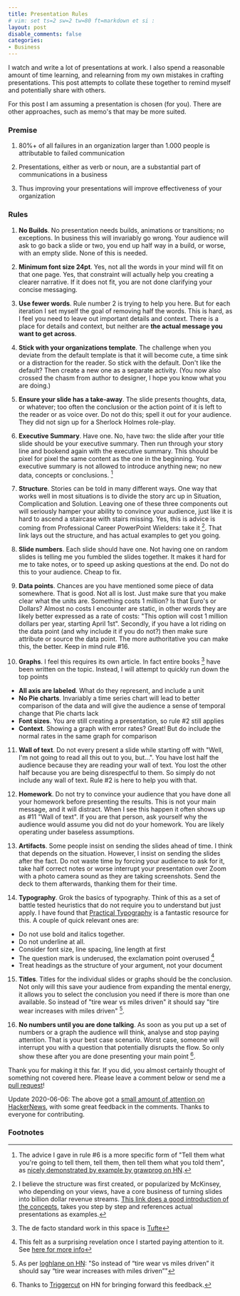 ```yaml
---
title: Presentation Rules
# vim: set ts=2 sw=2 tw=80 ft=markdown et si :
layout: post
disable_comments: false
categories:
- Business
---
```

I watch and write a lot of presentations at work.  I also spend a reasonable
amount of time learning, and relearning from my own mistakes in crafting
presentations. This post attempts to collate these together to remind myself and
potentially share with others.

For this post I am assuming a presentation is chosen (for you). There are other
approaches, such as memo's that may be more suited.

### Premise
1. 80%+ of all failures in an organization larger than 1.000 people is
attributable to failed communication

2. Presentations, either as verb or noun, are a substantial part of
communications in a business

3. Thus improving your presentations will improve effectiveness of your
organization

### Rules
1. **No Builds**.
No presentation needs builds, animations or transitions; no exceptions. In
business this will invariably go wrong. Your audience will ask to go back a
slide or two, you end up half way in a build, or worse, with an empty slide.
None of this is needed. 

2. **Minimum font size 24pt**.
Yes, not all the words in your mind will fit on that one page. Yes, that
constraint will actually help you creating a clearer narrative. If it does not
fit, you are not done clarifying your concise messaging. 

3. **Use fewer words**.
Rule number 2 is trying to help you here. But for each iteration I set myself
the goal of removing half the words. This is hard, as I feel you need to leave
out important details and context. There is a place for details and context, but
neither are **the actual message you want to get across**.

4. **Stick with your organizations template**.
The challenge when you deviate from the default template is that it will become
cute, a time sink or a distraction for the reader. So stick with the default.
Don't like the default? Then create a new one as a separate activity. (You now
also crossed the chasm from author to designer, I hope you know what you are
doing.)

5. **Ensure your slide has a take-away**.
The slide presents thoughts, data, or whatever; too often the conclusion or the
action point of it is left to the reader or as voice over. Do not do this; spell
it out for your audience. They did not sign up for a Sherlock Holmes role-play.

6. **Executive Summary**.
Have one. No, have two: the slide after your title slide should be your
executive summary. Then run through your story line and bookend again with the
executive summary. This should be pixel for pixel the same content as the one in
the beginning. Your executive summary is not allowed to introduce anything new;
no new data, concepts or conclusions. [^6]

7. **Structure**.
Stories can be told in many different ways. One way that works well in most
situations is to divide the story arc up in Situation, Complication and
Solution. Leaving one of these three components out will seriously hamper your
ability to convince your audience, just like it is hard to ascend a staircase
with stairs missing. Yes, this is advice is coming from Professional Career
PowerPoint Wielders: take it [^1]. That link lays out the structure, and has
actual examples to get you going.

8. **Slide numbers**.
Each slide should have one. Not having one on random slides is telling me you
fumbled the slides together. It makes it hard for me to take notes, or to speed
up asking questions at the end. Do not do this to your audience. Cheap to fix.

9. **Data points**.
Chances are you have mentioned some piece of data somewhere. That is good. Not
all is lost. Just make sure that you make clear what the units are. Something
costs 1 million? Is that Euro's or Dollars? Almost no costs I encounter are
static, in other words they are likely better expressed as a rate of costs:
"This option will cost 1 million dollars per year, starting April 1st".
Secondly, if you have a lot riding on the data point (and why include it if you
do not?) then make sure attribute or source the data point. The more
  authoritative you can make this, the better. Keep in mind rule #16.

10. **Graphs**.
I feel this requires its own article. In fact entire books [^2] have been written on
the topic. Instead, I will attempt to quickly run down the top points
* **All axis are labeled**. What do they represent, and include a unit
* **No Pie charts**. Invariably a time series chart will lead to better comparison
  of the data and will give the audience a sense of temporal change that Pie
  charts lack
* **Font sizes**. You are still creating a presentation, so rule #2 still
  applies
* **Context**. Showing a graph with error rates? Great! But do include the
  normal rates in the same graph for comparison

11. **Wall of text**.
Do not every present a slide while starting off with "Well, I'm not going to
read all this out to you, but...". You have lost half the audience because they
are reading your wall of text. You lost the other half because you are being
disrespectful to them. So simply do not include any wall of text. Rule #2 is
here to help you with that.

12. **Homework**.
Do not try to convince your audience that you have done all your homework before
presenting the results. This is not your main message, and it will distract.
When I see this happen it often shows up as #11 "Wall of text".  If you are that
person, ask yourself why the audience would assume you did not do your homework.
You are likely operating under baseless assumptions.

13. **Artifacts**.
Some people insist on sending the slides ahead of time. I think that depends on
the situation. However, I insist on sending the slides after the fact. Do not
waste time by forcing your audience to ask for it, take half correct notes or
worse interrupt your presentation over Zoom with a photo camera sound as they are
taking screenshots. Send the deck to them afterwards, thanking them for their
time.

14. **Typography**.
Grok the basics of typography. Think of this as a set of battle tested
heuristics that do not require you to understand but just apply. I have found
that [Practical
Typography](https://practicaltypography.com/summary-of-key-rules.html) is a
fantastic resource for this. A couple of quick relevant ones are:
 * Do not use bold and italics together. 
 * Do not underline at all.
 * Consider font size, line spacing, line length at first
 * The question mark is underused, the exclamation point overused [^3]
 * Treat headings as the structure of your argument, not your document

15. **Titles**.
Titles for the individual slides or graphs should be the conclusion. Not only
will this save your audience from expanding the mental energy, it allows you to
select the conclusion you need if there is more than one available.  So instead
of "tire wear vs miles driven" it should say "tire wear increases with miles
driven" [^4].

16. **No numbers until you are done talking**.
As soon as you put up a set of numbers or a graph the audience will
think, analyse and stop paying attention. That is your best case scenario. Worst
case, someone will interrupt you with a question that potentially disrupts the
flow. So only show these after you are done presenting your main point [^5]. 

Thank you for making it this far. If you did, you almost certainly thought of
something not covered here. Please leave a comment below or send me a [pull
request](https://github.com/ojilles/jilles.net/blob/master/_posts/2020-06-05-presentation-rules.md)!

Update 2020-06-06: The above got a [small amount of attention on
HackerNews](https://news.ycombinator.com/item?id=23434611), with
some great feedback in the comments. Thanks to everyone for contributing.

### Footnotes
[^1]: I believe the structure was first created, or popularized by McKinsey, who depending on your views, have a core business of turning slides into billion dollar revenue streams. [This link does a good introduction of the concepts](https://speakingsherpa.com/how-to-tell-a-business-story-using-the-mckinsey-situation-complication-resolution-scr-framework/), takes you step by step and references actual presentations as examples.
[^2]: The de facto standard work in this space is [Tufte](https://www.edwardtufte.com/tufte/books_vdqi)
[^3]: This felt as a surprising revelation once I started paying attention to it. See [here for more info](https://practicaltypography.com/question-marks-and-exclamation-points.html)
[^4]: As per [loghlane on HN](https://news.ycombinator.com/item?id=23435578): "So instead of “tire wear vs miles driven” it should say “tire wear increases with miles driven”"
[^5]: Thanks to [Triggercut](https://news.ycombinator.com/item?id=23436348) on HN for bringing forward this feedback.
[^6]: The advice I gave in rule #6 is a more specific form of "Tell them what you're going to tell them, tell them, then tell them what you told them", as [nicely demonstrated by example by grawprog on HN](https://news.ycombinator.com/item?id=23435371).
